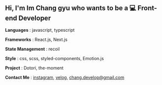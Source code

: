 ## Hi, I'm Im Chang gyu who wants to be a 💻 Front-end Developer

**Languages** : javascript, typescript

**Frameworks** : React.js, Next.js

**State Management** : recoil

**Style** : css, scss, styled-components, Emotion.js

**Project** : Dotori, the-moment

**Contact Me** : [instagram](https://www.instagram.com/im_chang_1217/?hl=ko), [velog](https://velog.io/@im_chang_1217), chang.develop@gmail.com
